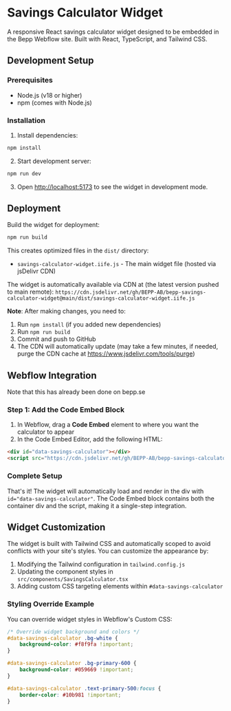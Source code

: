 # Savings Calculator Widget

A responsive React savings calculator widget designed to be embedded in the Bepp Webflow site. Built with React, TypeScript, and Tailwind CSS.

## Development Setup

### Prerequisites

- Node.js (v18 or higher)
- npm (comes with Node.js)

### Installation

1. Install dependencies:
```bash
npm install
```

2. Start development server:
```bash
npm run dev
```

3. Open [http://localhost:5173](http://localhost:5173) to see the widget in development mode.

## Deployment

Build the widget for deployment:

```bash
npm run build
```

This creates optimized files in the `dist/` directory:
- `savings-calculator-widget.iife.js` - The main widget file (hosted via jsDelivr CDN)

The widget is automatically available via CDN at (the latest version pushed to main remote):
`https://cdn.jsdelivr.net/gh/BEPP-AB/bepp-savings-calculator-widget@main/dist/savings-calculator-widget.iife.js`

**Note**: After making changes, you need to:
1. Run `npm install` (if you added new dependencies)
2. Run `npm run build`
3. Commit and push to GitHub
4. The CDN will automatically update (may take a few minutes, if needed, purge the CDN cache at https://www.jsdelivr.com/tools/purge)

## Webflow Integration

Note that this has already been done on bepp.se

### Step 1: Add the Code Embed Block

1. In Webflow, drag a **Code Embed** element to where you want the calculator to appear
2. In the Code Embed Editor, add the following HTML:

```html
<div id="data-savings-calculator"></div>
<script src="https://cdn.jsdelivr.net/gh/BEPP-AB/bepp-savings-calculator-widget@main/dist/savings-calculator-widget.iife.js"></script>
```

### Complete Setup

That's it! The widget will automatically load and render in the div with `id="data-savings-calculator"`. The Code Embed block contains both the container div and the script, making it a single-step integration.

## Widget Customization

The widget is built with Tailwind CSS and automatically scoped to avoid conflicts with your site's styles. You can customize the appearance by:

1. Modifying the Tailwind configuration in `tailwind.config.js`
2. Updating the component styles in `src/components/SavingsCalculator.tsx`
3. Adding custom CSS targeting elements within `#data-savings-calculator`

### Styling Override Example

You can override widget styles in Webflow's Custom CSS:

```css
/* Override widget background and colors */
#data-savings-calculator .bg-white {
    background-color: #f8f9fa !important;
}

#data-savings-calculator .bg-primary-600 {
    background-color: #059669 !important;
}

#data-savings-calculator .text-primary-500:focus {
    border-color: #10b981 !important;
}
```